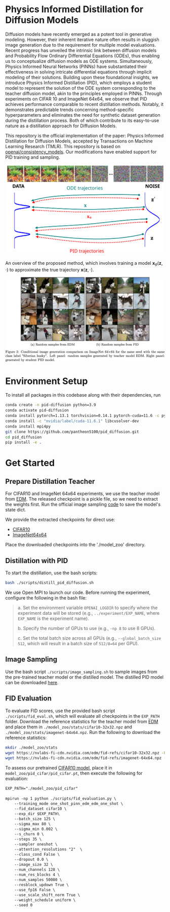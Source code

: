 # Physics Informed Distillation for Diffusion Models

Diffusion models have recently emerged as a potent tool in generative modeling. However, their inherent iterative nature often results in sluggish image generation due to the requirement for multiple model evaluations. Recent progress has unveiled the intrinsic link between diffusion models and Probability Flow Ordinary Differential Equations (ODEs), thus enabling us to conceptualize diffusion models as ODE systems. Simultaneously, Physics Informed Neural Networks (PINNs) have substantiated their effectiveness in solving intricate differential equations through implicit modeling of their solutions. Building upon these foundational insights, we introduce Physics Informed Distillation (PID), which employs a student model to represent the solution of the ODE system corresponding to the teacher diffusion model, akin to the principles employed in PINNs. Through experiments on CIFAR 10 and ImageNet 64x64, we observe that PID achieves performance comparable to recent distillation methods. Notably, it demonstrates predictable trends concerning method-specific hyperparameters and eliminates the need for synthetic dataset generation during the distillation process. Both of which contribute to its easy-to-use nature as a distillation approach for Diffusion Models.

This repository is the official implementation of the paper: Physics Informed Distillation for Diffusion Models, accepted by Transactions on Machine Learning Research (TMLR).
This repository is based on [openai/consistency_models](https://github.com/openai/consistency_models). Our modifications have enabled support for PID training and sampling.

![teaser](assets/overview.svg)

An overview of the proposed method, which involves training a model $\mathbf{x}_{\theta}(\mathbf{z}, \cdot )$ to approximate the true trajectory $\mathbf{x}(\mathbf{z}, \cdot )$.

![teaser](assets/imagenet64.png)


# Environment Setup

To install all packages in this codebase along with their dependencies, run
```sh
conda create -n pid-diffusion python=3.9
conda activate pid-diffusion
conda install pytorch=1.13.1 torchvision=0.14.1 pytorch-cuda=11.6 -c pytorch -c nvidia
conda install -c "nvidia/label/cuda-11.6.1" libcusolver-dev
conda install mpi4py
git clone https://github.com/pantheon5100/pid_diffusion.git
cd pid_diffusion
pip install -e .
```

# Get Started

## Prepare Distillation Teacher
For CIFAR10 and ImageNet 64x64 experiments, we use the teacher model from [EDM](https://github.com/NVlabs/edm). The released checkpoint is a pickle file, so we need to extract the weights first. Run the official image sampling [code](https://github.com/NVlabs/edm/blob/main/generate.py) to save the model's state dict.

We provide the extracted checkpoints for direct use:
- [CIFAR10](https://drive.google.com/file/d/1UT72TxuDcJ6F54fsBgDZDVYix1sS8vKd/view?usp=sharing)
- [ImageNet64x64](https://drive.google.com/file/d/1sKFMEk48BHb7x7FJpPHsLxTGyIhgpCOm/view?usp=sharing)

Place the downloaded checkpoints into the './model_zoo' directory.

## Distillation with PID
To start the distillation, use the bash scripts:
```sh
bash ./scripts/distill_pid_diffusion.sh
```

We use Open MPI to launch our code. Before running the experiment, configure the following in the bash file:

> a. Set the environment variable `OPENAI_LOGDIR` to specify where the experiment data will be stored (e.g., `../experiment/EXP_NAME`, where `EXP_NAME` is the experiment name).
>
> b. Specify the number of GPUs to use (e.g., `-np 8` to use 8 GPUs).
> 
> c. Set the total batch size across all GPUs (e.g., `--global_batch_size 512`, which will result in a batch size of `512/8=64` per GPU).

## Image Sampling
Use the bash script `./scripts/image_sampling.sh` to sample images from the pre-trained teacher model or the distilled model. The distilled PID model can be downloaded [here](https://drive.google.com/drive/folders/1rOmGWPyfhaVr6nfbVzJ8Xruk2ePWu1XE?usp=sharing).

## FID Evaluation
To evaluate FID scores, use the provided bash script `./scripts/fid_eval.sh`, which will evaluate all checkpoints in the `EXP_PATH` folder. Download the reference statistics for the teacher model from [EDM](https://nvlabs-fi-cdn.nvidia.com/edm/fid-refs/) and place them in `./model_zoo/stats/cifar10-32x32.npz` and `./model_zoo/stats/imagenet-64x64.npz`. Run the following to download the reference statistics:
```sh
mkdir ./model_zoo/stats
wget https://nvlabs-fi-cdn.nvidia.com/edm/fid-refs/cifar10-32x32.npz -P ./model_zoo/stats
wget https://nvlabs-fi-cdn.nvidia.com/edm/fid-refs/imagenet-64x64.npz -o ./model_zoo/stats/imagenet-64x64.npz
```

To assess our pretrained [CIFAR10 model](https://drive.google.com/file/d/1uhJnW-vbdheHIMX2NyoqW921-f9VTuYI/view?usp=sharing), place it in `model_zoo/pid_cifar/pid_cifar.pt`, then execute the following for evaluation:
```
EXP_PATH="./model_zoo/pid_cifar"

mpirun -np 1 python ./scripts/fid_evaluation.py \
    --training_mode one_shot_pinn_edm_edm_one_shot \
    --fid_dataset cifar10 \
    --exp_dir $EXP_PATH\
    --batch_size 125 \
    --sigma_max 80 \
    --sigma_min 0.002 \
    --s_churn 0 \
    --steps 35 \
    --sampler oneshot \
    --attention_resolutions "2"  \
    --class_cond False \
    --dropout 0.0 \
    --image_size 32 \
    --num_channels 128 \
    --num_res_blocks 4 \
    --num_samples 50000 \
    --resblock_updown True \
    --use_fp16 False \
    --use_scale_shift_norm True \
    --weight_schedule uniform \
    --seed 0
```

